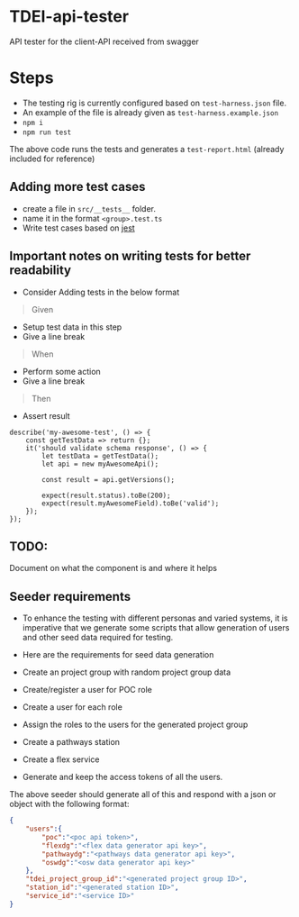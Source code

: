 # TDEI-api-tester
API tester for the client-API received from swagger

# Steps
- The testing rig is currently configured based on `test-harness.json` file.
- An example of the file is already given as `test-harness.example.json`
- `npm i`
- `npm run test`

The above code runs the tests and generates a `test-report.html` (already included for reference)


## Adding more test cases
- create a file in `src/__tests__` folder.
- name it in the format `<group>.test.ts`
- Write test cases based on [jest](https://jestjs.io/docs/getting-started)

## Important notes on writing tests for better readability
- Consider Adding tests in the below format
> Given
- Setup test data in this step
- Give a line break
> When
- Perform some action
- Give a line break
> Then
- Assert result

```  
describe('my-awesome-test', () => {
	const getTestData => return {};
	it('should validate schema response', () => {
		let testData = getTestData();
		let api = new myAwesomeApi();
		
		const result = api.getVersions();

		expect(result.status).toBe(200);
		expect(result.myAwesomeField).toBe('valid');
	});
});
```


## TODO:
 Document on what the component is and where it helps

## Seeder requirements
- To enhance the testing with different personas and varied systems, it is imperative that we generate
  some scripts that allow generation of users and other seed data required for testing.
- Here are the requirements for seed data generation

- Create an project group with random project group data
- Create/register a user for POC role
- Create a user for each role 
- Assign the roles to the users for the generated project group
- Create a pathways station
- Create a flex service

- Generate and keep the access tokens of all the users.

The above seeder should generate all of this and respond with a json or object with the following format:

```json
{
	"users":{
		"poc":"<poc api token>",
		"flexdg":"<flex data generator api key>",
		"pathwaydg":"<pathways data generator api key>",
		"oswdg":"<osw data generator api key>"
	},
	"tdei_project_group_id":"<generated project group ID>",
	"station_id":"<generated station ID>",
	"service_id":"<service ID>"
}

```
